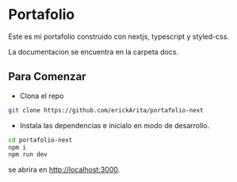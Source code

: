 # Portafolio  

Este es mi portafolio construido con nextjs,  typescript y styled-css.


La documentacion se encuentra en la carpeta docs.

## Para Comenzar

- Clona el repo
```bash
git clone https://github.com/erickArita/portafolio-next
```
- Instala las dependencias e inicialo en modo de desarrollo.

```bash
cd portafolio-next 
npm i
npm run dev
```

se abrira en  [http://localhost:3000](http://localhost:3000).


